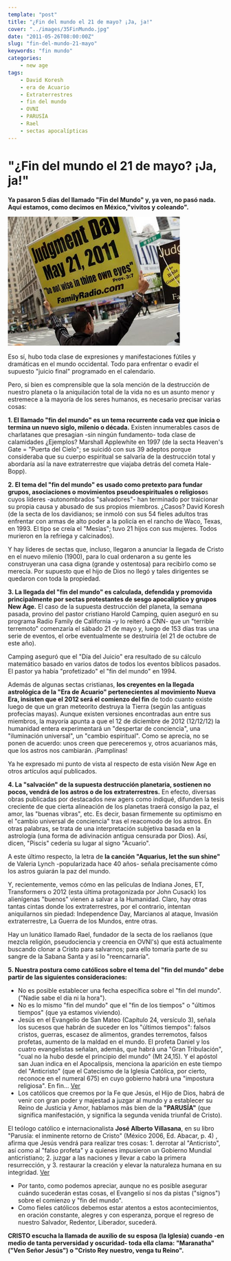 ```yaml
---
template: "post"
title: "¿Fin del mundo el 21 de mayo? ¡Ja, ja!"
cover: "../images/35FinMundo.jpg"
date: "2011-05-26T08:00:00Z"
slug: "fin-del-mundo-21-mayo"
keywords: "fin mundo"
categories: 
    - new age
tags:
    - David Koresh
    - era de Acuario
    - Extraterrestres
    - fin del mundo
    - OVNI
    - PARUSÍA
    - Rael
    - sectas apocalípticas 
---
```


# "¿Fin del mundo el 21 de mayo? ¡Ja, ja!"

**Ya pasaron 5 días del llamado "Fin del Mundo" y, ya ven, no pasó nada. Aquí estamos, como decimos en México,"vivitos y coleando".**

![FinMundo](../images/35FinMundo.jpg)

Eso sí, hubo toda clase de expresiones y manifestaciones fútiles y dramáticas en el mundo occidental. Todo para enfrentar o evadir el supuesto "juicio final" programado en el calendario.  

Pero, si bien es comprensible que la sola mención de la destrucción de nuestro planeta o la aniquilación total de la vida no es un asunto menor y estremece a la mayoría de los seres humanos, es necesario precisar varias cosas:

**1. El llamado "fin del mundo" es un tema recurrente cada vez que inicia o termina un nuevo siglo, milenio o década.** Existen innumerables casos de charlatanes que presagian -sin ningún fundamento- toda clase de calamidades ¿Ejemplos? Marshall Applewhite en 1997 (de la secta Heaven's Gate = "Puerta del Cielo"; se suicidó con sus 39 adeptos porque consideraba que su cuerpo espiritual se salvaría de la destrucción total y abordaría así la nave extraterrestre que viajaba detrás del cometa Hale-Bopp).

**2. El tema del "fin del mundo" es usado como pretexto para fundar grupos, asociaciones o movimientos pseudoespirituales o religioso**s cuyos líderes -autonombrados "salvadores"- han terminado por traicionar su propia causa y abusado de sus propios miembros. ¿Casos? David Koresh (de la secta de los davidianos; se inmoló con sus 54 fieles adultos tras enfrentar con armas de alto poder a la policía en el rancho de Waco, Texas, en 1993. El tipo se creía el "Mesías"; tuvo 21 hijos con sus mujeres. Todos murieron en la refriega y calcinados).

Y hay líderes de sectas que, incluso, llegaron a anunciar la llegada de Cristo en el nuevo milenio (1900), para lo cual ordenaron a su gente les construyeran una casa digna (grande y ostentosa) para recibirlo como se merecía. Por supuesto que el hijo de Dios no llegó y tales dirigentes se quedaron con toda la propiedad.

**3. La llegada del "fin del mundo" es calculada, defendida y promovida principalmente por sectas protestantes de sesgo apocalíptico y grupos New Age.** El caso de la supuesta destrucción del planeta, la semana pasada, provino del pastor cristiano Harold Camping, quien aseguró en su programa Radio Family de California -y lo reiteró a CNN- que un "terrible terremoto" comenzaría el sábado 21 de mayo y, luego de 153 días tras una serie de eventos, el orbe eventualmente se destruiría (el 21 de octubre de este año).

Camping aseguró que el "Día del Juicio" era resultado de su cálculo matemático basado en varios datos de todos los eventos bíblicos pasados. El pastor ya había "profetizado" el "fin del mundo" en 1994.

Además de algunas sectas cristianas, **los creyentes en la llegada astrológica de la "Era de Acuario" pertenecientes al movimiento Nueva Era, insisten que el 2012 será el comienzo del fin** de todo cuanto existe luego de que un gran meteorito destruya la Tierra (según las antiguas profecías mayas). Aunque existen versiones encontradas aun entre sus miembros, la mayoría apunta a que el 12 de diciembre de 2012 (12/12/12) la humanidad entera experimentará un "despertar de conciencia", una "iluminación universal", un "cambio espiritual". Como se aprecia, no se ponen de acuerdo: unos creen que pereceremos y, otros acuarianos más, que los astros nos cambiarán. ¡Pamplinas!

Ya he expresado mi punto de vista al respecto de esta visión New Age en otros artículos aquí publicados.

**4. La "salvación" de la supuesta destrucción planetaria, sostienen no pocos, vendrá de los astros o de los extraterrestres.** En efecto, diversas obras publicadas por destacados new agers como indiqué, difunden la tesis creciente de que cierta alineación de los planetas traerá consigo la paz, el amor, las "buenas vibras", etc. Es decir, basan firmemente su optimismo en el "cambio universal de conciencia" tras el reacomodo de los astros. En otras palabras, se trata de una interpretación subjetiva basada en la astrología (una forma de adivinación antigua censurada por Dios). Así, dicen, "Piscis" cedería su lugar al signo "Acuario".

A este último respecto, la letra de **la canción "Aquarius, let the sun shine"** de Valeria Lynch -popularizada hace 40 años- señala precisamente cómo los astros guiarán la paz del mundo.

Y, recientemente, vemos cómo en las películas de Indiana Jones, ET, Transformers o 2012 (esta última protagonizada por John Cusack) los alienígenas "buenos" vienen a salvar a la Humanidad. Claro, hay otras tantas cintas donde los extraterrestres, por el contrario, intentan aniquilarnos sin piedad: Independence Day, Marcianos al ataque, Invasión extraterrestre, La Guerra de los Mundos, entre otras.

Hay un lunático llamado Rael, fundador de la secta de los raelianos (que mezcla religión, pseudociencia y creencia en OVNI's) que está actualmente buscando clonar a Cristo para salvarnos; para ello tomaría parte de su sangre de la Sabana Santa y así lo "reencarnaría".

**5. Nuestra postura como católicos sobre el tema del "fin del mundo" debe partir de las siguientes consideraciones:**

* No es posible establecer una fecha específica sobre el "fin del mundo". ("Nadie sabe el día ni la hora").
* No es lo mismo "fin del mundo" que el "fin de los tiempos" o "últimos tiempos" (que ya estamos viviendo).
* Jesús en el Evangelio de San Mateo (Capítulo 24, versículo 3), señala los sucesos que habrán de suceder en los "últimos   tiempos": falsos cristos, guerras, escasez de alimentos, grandes terremotos, falsos profetas, aumento de la maldad en el mundo. El profeta Daniel y los cuatro evangelistas señalan, además, que habrá una "Gran Tribulación", "cual no la hubo desde el principio del mundo" (Mt 24,15). Y el apóstol san Juan indica en el Apocalipsis, menciona la aparición en este tiempo del "Anticristo" (que el Catecismo de la Iglesia Católica, por cierto, reconoce en el numeral 675) en cuyo gobierno habrá una "impostura religiosa". En fin... [Ver](http://www.vatican.va/archive/ESL0022/__P1V.HTM)
* Los católicos que creemos por la Fe que Jesús, el Hijo de Dios, habrá de venir con gran poder y majestad a juzgar al mundo y a establecer su Reino de Justicia y Amor, hablamos más bien de la **"PARUSÍA"** (que significa manifestación, y significa la segunda venida triunfal de Cristo).


El teólogo católico e internacionalista **José Alberto Villasana**, en su libro "Parusía: el inminente retorno de Cristo" (México 2006, Ed. Abacar, p. 4) , afirma que Jesús vendrá para realizar tres cosas: 1. derrotar al "Anticristo", así como al "falso profeta" y a quienes impusieron un Gobierno Mundial anticristiano; 2. juzgar a las naciones y llevar a cabo la primera resurrección, y 3. restaurar la creación y elevar la naturaleza humana en su integridad. [Ver](http://www.ultimostiempos.org)

* Por tanto, como podemos apreciar, aunque no es posible asegurar cuándo sucederán estas cosas, el Evangelio sí nos da pistas ("signos") sobre el comienzo y "fin del mundo".
* Como fieles católicos debemos estar atentos a estos acontecimientos, en oración constante, alegres y con esperanza, porque el regreso de nuestro Salvador, Redentor, Liberador, sucederá.


**CRISTO escucha la llamada de auxilio de su esposa (la Iglesia) cuando -en medio de tanta perversidad y oscuridad- toda ella clama: "Maranatha" ("Ven Señor Jesús") o "Cristo Rey nuestro, venga tu Reino".**


